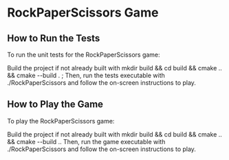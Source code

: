 # RockPaperScissors Game

## How to Run the Tests

To run the unit tests for the RockPaperScissors game: 

Build the project if not already built with mkdir build && cd build && cmake .. && cmake --build . ; Then, run the tests executable with ./RockPaperScissors and follow the on-screen instructions to play.

## How to Play the Game

To play the RockPaperScissors game: 

Build the project if not already built with mkdir build && cd build && cmake .. && cmake --build .. Then, run the game executable with ./RockPaperScissors and follow the on-screen instructions to play.
